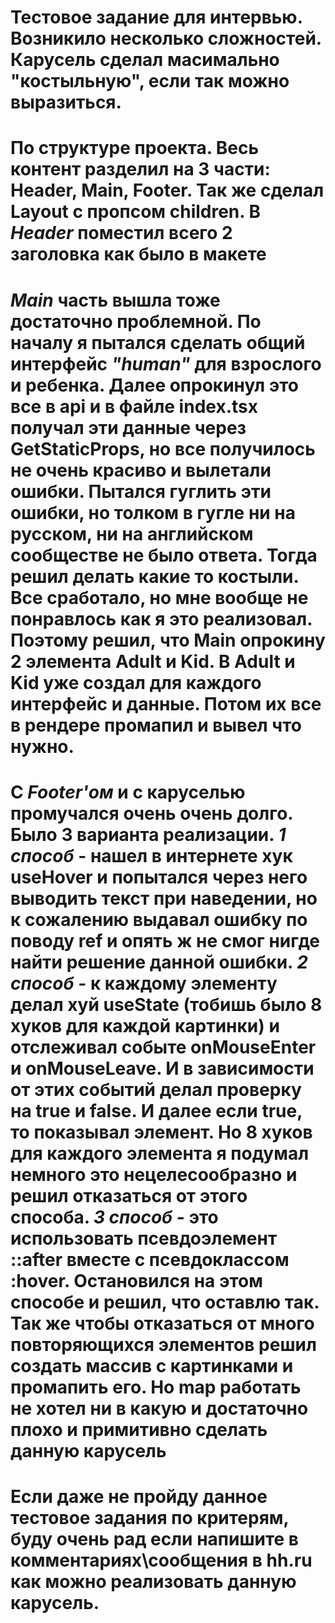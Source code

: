 # Тестовое задание для интервью. Возникило несколько сложностей. Карусель сделал масимально "костыльную", если так можно выразиться.
# По структуре проекта. Весь контент разделил на 3 части: Header, Main, Footer. Так же сделал Layout с пропсом children. В ***Header*** поместил всего 2 заголовка как было в макете
# ***Main*** часть вышла тоже достаточно проблемной. По началу я пытался сделать общий интерфейс ***"human"*** для взрослого и ребенка. Далее опрокинул это все в api и в файле index.tsx получал эти данные через GetStaticProps, но все получилось не очень красиво и вылетали ошибки. Пытался гуглить эти ошибки, но толком в гугле ни на русском, ни на английском сообществе не было ответа. Тогда решил делать какие то костыли. Все сработало, но мне вообще не понравлось как я это реализовал. Поэтому решил, что Main опрокину 2 элемента Adult и Kid. В Adult и Kid уже создал для каждого интерфейс и данные. Потом их все в рендере промапил и вывел что нужно.
# С ***Footer'ом*** и с каруселью промучался очень очень долго. Было 3 варианта реализации. ***1 способ*** - нашел в интернете хук useHover и попытался через него выводить текст при наведении, но к сожалению выдавал ошибку по поводу ref и опять ж не смог нигде найти решение данной ошибки. ***2 способ*** - к каждому элементу делал хуй useState (тобишь было 8 хуков для каждой картинки) и отслеживал событе onMouseEnter и onMouseLeave. И в зависимости от этих событий делал проверку на true и false. И далее если true, то показывал элемент. Но 8 хуков для каждого элемента я подумал немного это нецелесообразно и решил отказаться от этого способа. ***3 способ*** - это использовать псевдоэлемент ::after вместе с псевдоклассом :hover. Остановился на этом способе и решил, что оставлю так. Так же чтобы отказаться от много повторяющихся элементов решил создать массив с картинками и промапить его. Но map работать не хотел ни в какую и достаточно плохо и примитивно сделать данную карусель
# **Если даже не пройду данное тестовое задания по критерям, буду очень рад если напишите в комментариях\сообщения в hh.ru как можно реализовать данную карусель.**
